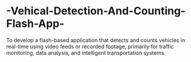 # -Vehical-Detection-And-Counting-Flash-App-
To develop a flash-based application that detects and counts vehicles in real-time using video feeds or recorded footage, primarily for traffic monitoring, data analysis, and intelligent transportation systems.

